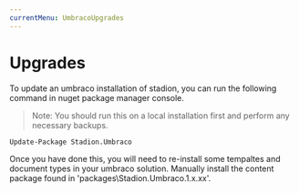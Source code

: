 ```yaml
---
currentMenu: UmbracoUpgrades
---
```


Upgrades
============

To update an umbraco installation of stadion, you can run the following command in nuget package manager console.

> Note: You should run this on a local installation first and perform any necessary backups.

```
Update-Package Stadion.Umbraco
```

Once you have done this, you will need to re-install some tempaltes and document types in your umbraco solution. Manually install the content package found in 'packages\Stadion.Umbraco.1.x.xx'.
